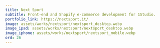 ```yaml
---
title: Next Sport
subtitle: Front-end and Shopify e-commerce development for 1Studio.
portfolio_link: https://nextsport.it/
image: assets/works/nextsport/nextsport_desktop.webp
image_ipad: assets/works/nextsport/nextsport_desktop.webp
image_iphone: assets/works/nextsport/nextsport_mobile.webp
ord: 26
---
```


